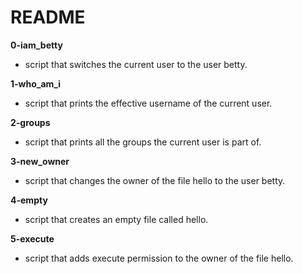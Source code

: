 # README

**0-iam_betty**
* script that switches the current user to the user betty.

**1-who_am_i**
* script that prints the effective username of the current user.

**2-groups**
* script that prints all the groups the current user is part of.

**3-new_owner**
* script that changes the owner of the file hello to the user betty.

**4-empty**
* script that creates an empty file called hello.

**5-execute**
* script that adds execute permission to the owner of the file hello.